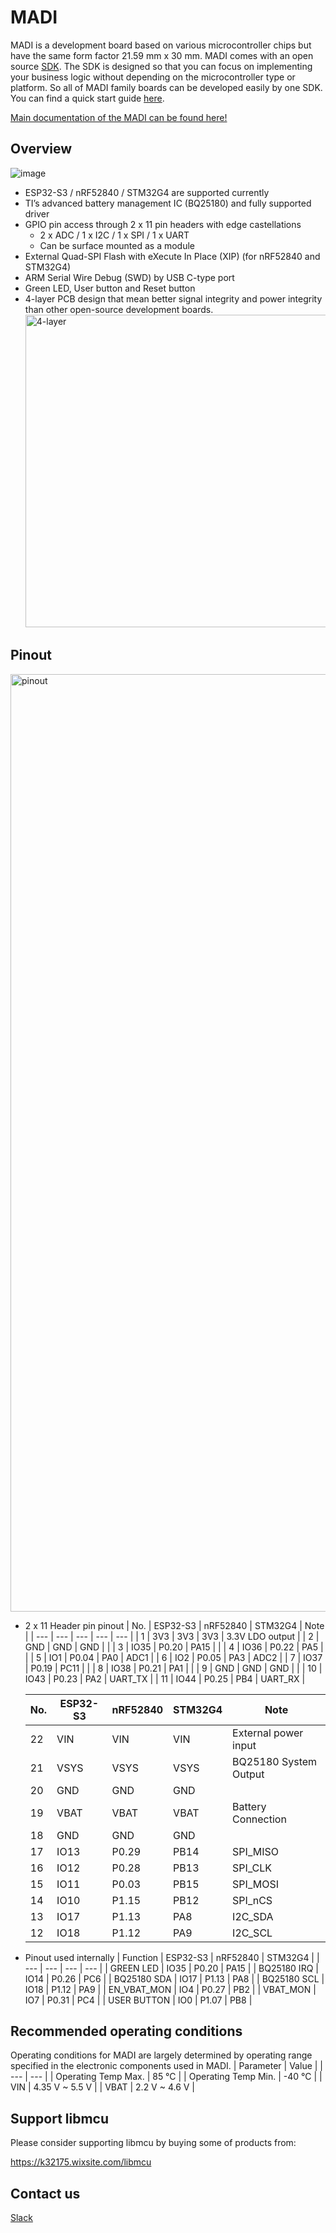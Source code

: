 # MADI

MADI is a development board based on various microcontroller chips but have the same form factor 21.59 mm x 30 mm. MADI comes with an open source [SDK](https://github.com/libmcu/madi). The SDK is designed so that you can focus on implementing your business logic without depending on the microcontroller type or platform. So all of MADI family boards can be developed easily by one SDK. You can find a quick start guide [here](https://docs.libmcu.org/quickstart).

[Main documentation of the MADI can be found here!](https://docs.libmcu.org/boards/libmcu.html)

## Overview
![image](https://user-images.githubusercontent.com/20197999/218473752-cf4155c1-084b-4cd4-ba1b-d018b4e2ab4f.png)

- ESP32-S3 / nRF52840 / STM32G4 are supported currently
- TI’s advanced battery management IC (BQ25180) and fully supported driver
- GPIO pin access through 2 x 11 pin headers with edge castellations
    - 2 x ADC / 1 x I2C / 1 x SPI / 1 x UART
    - Can be surface mounted as a module
- External Quad-SPI Flash with eXecute In Place (XIP) (for nRF52840 and STM32G4)
- ARM Serial Wire Debug (SWD) by USB C-type port
- Green LED, User button and Reset button
- 4-layer PCB design that mean better signal integrity and power integrity than other open-source development boards.
        <img width="500" alt="4-layer" src="https://user-images.githubusercontent.com/20197999/218952542-a1177f72-08df-4d98-9c2b-1c9091225d1d.png">


## Pinout
<img width="1500" alt="pinout" src="https://user-images.githubusercontent.com/20197999/219062569-9bd5deb6-e02e-45cc-be36-fe252628cdd2.png">



- 2 x 11 Header pin pinout
    | No. | ESP32-S3 | nRF52840 | STM32G4 | Note |
    | --- | --- | --- | --- | --- |
    | 1 | 3V3 | 3V3 | 3V3 | 3.3V LDO output |
    | 2 | GND | GND | GND |  |
    | 3 | IO35 | P0.20 | PA15 |  |
    | 4 | IO36 | P0.22 | PA5 |  |
    | 5 | IO1 | P0.04 | PA0 | ADC1 |
    | 6 | IO2 | P0.05 | PA3 | ADC2 |
    | 7 | IO37 | P0.19 | PC11 |  |
    | 8 | IO38 | P0.21 | PA1 |  |
    | 9 | GND | GND | GND |  |
    | 10 | IO43 | P0.23 | PA2 | UART_TX |
    | 11 | IO44 | P0.25 | PB4 | UART_RX |

    | No. | ESP32-S3 | nRF52840 | STM32G4 | Note |
    | --- | --- | --- | --- | --- |
    | 22 | VIN | VIN | VIN | External power input |
    | 21 | VSYS | VSYS | VSYS | BQ25180 System Output |
    | 20 | GND | GND | GND |  |
    | 19 | VBAT | VBAT | VBAT | Battery Connection |
    | 18 | GND | GND | GND |  |
    | 17 | IO13 | P0.29 | PB14 | SPI_MISO |
    | 16 | IO12 | P0.28 | PB13 | SPI_CLK |
    | 15 | IO11 | P0.03 | PB15 | SPI_MOSI |
    | 14 | IO10 | P1.15 | PB12 | SPI_nCS |
    | 13 | IO17 | P1.13 | PA8 | I2C_SDA |
    | 12 | IO18 | P1.12 | PA9 | I2C_SCL |
 
- Pinout used internally
    | Function | ESP32-S3 | nRF52840 | STM32G4 |
    | --- | --- | --- | --- |
    | GREEN LED | IO35 | P0.20 | PA15 |
    | BQ25180 IRQ | IO14 | P0.26 | PC6 |
    | BQ25180 SDA | IO17 | P1.13 | PA8 |
    | BQ25180 SCL | IO18 | P1.12 | PA9 |
    | EN_VBAT_MON | IO4 | P0.27 | PB2 |
    | VBAT_MON | IO7 | P0.31 | PC4 |
    | USER BUTTON | IO0 | P1.07 | PB8 |

## Recommended operating conditions

Operating conditions for MADI are largely determined by operating range specified in the electronic components used in MADI.
    | Parameter | Value |
    | --- | --- |
    | Operating Temp Max. | 85 °C |
    | Operating Temp Min. | -40 °C |
    | VIN | 4.35 V ~ 5.5 V |
    | VBAT | 2.2 V ~ 4.6 V |

## Support libmcu

Please consider supporting libmcu by buying some of products from:

https://k32175.wixsite.com/libmcu

## Contact us

[Slack](https://libmcu.slack.com/)
